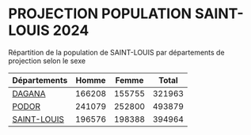 # PROJECTION POPULATION SAINT-LOUIS 2024
	
Répartition de la population de SAINT-LOUIS par départements de projection selon le sexe
	
| Départements  | Homme | Femme | Total |
| --------- |:-----:|:-----:|:-----:|
| [DAGANA](DAGANA) | 166208 | 155755 | 321963 |
| [PODOR](PODOR) | 241079 | 252800 | 493879 |
| [SAINT-LOUIS](SAINT-LOUIS) | 196576 | 198388 | 394964 |
